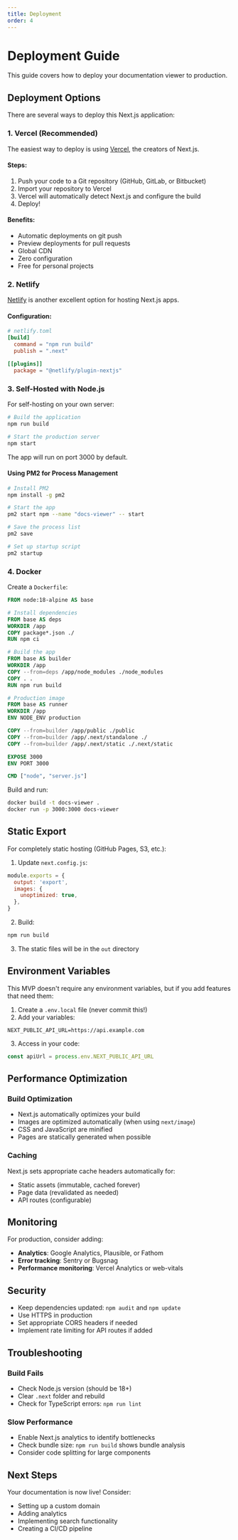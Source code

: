 ```yaml
---
title: Deployment
order: 4
---
```


# Deployment Guide

This guide covers how to deploy your documentation viewer to production.

## Deployment Options

There are several ways to deploy this Next.js application:

### 1. Vercel (Recommended)

The easiest way to deploy is using [Vercel](https://vercel.com), the creators of Next.js.

#### Steps:

1. Push your code to a Git repository (GitHub, GitLab, or Bitbucket)
2. Import your repository to Vercel
3. Vercel will automatically detect Next.js and configure the build
4. Deploy!

#### Benefits:

- Automatic deployments on git push
- Preview deployments for pull requests
- Global CDN
- Zero configuration
- Free for personal projects

### 2. Netlify

[Netlify](https://netlify.com) is another excellent option for hosting Next.js apps.

#### Configuration:

```toml
# netlify.toml
[build]
  command = "npm run build"
  publish = ".next"

[[plugins]]
  package = "@netlify/plugin-nextjs"
```

### 3. Self-Hosted with Node.js

For self-hosting on your own server:

```bash
# Build the application
npm run build

# Start the production server
npm start
```

The app will run on port 3000 by default.

#### Using PM2 for Process Management

```bash
# Install PM2
npm install -g pm2

# Start the app
pm2 start npm --name "docs-viewer" -- start

# Save the process list
pm2 save

# Set up startup script
pm2 startup
```

### 4. Docker

Create a `Dockerfile`:

```dockerfile
FROM node:18-alpine AS base

# Install dependencies
FROM base AS deps
WORKDIR /app
COPY package*.json ./
RUN npm ci

# Build the app
FROM base AS builder
WORKDIR /app
COPY --from=deps /app/node_modules ./node_modules
COPY . .
RUN npm run build

# Production image
FROM base AS runner
WORKDIR /app
ENV NODE_ENV production

COPY --from=builder /app/public ./public
COPY --from=builder /app/.next/standalone ./
COPY --from=builder /app/.next/static ./.next/static

EXPOSE 3000
ENV PORT 3000

CMD ["node", "server.js"]
```

Build and run:

```bash
docker build -t docs-viewer .
docker run -p 3000:3000 docs-viewer
```

## Static Export

For completely static hosting (GitHub Pages, S3, etc.):

1. Update `next.config.js`:

```javascript
module.exports = {
  output: 'export',
  images: {
    unoptimized: true,
  },
}
```

2. Build:

```bash
npm run build
```

3. The static files will be in the `out` directory

## Environment Variables

This MVP doesn't require any environment variables, but if you add features that need them:

1. Create a `.env.local` file (never commit this!)
2. Add your variables:

```
NEXT_PUBLIC_API_URL=https://api.example.com
```

3. Access in your code:

```javascript
const apiUrl = process.env.NEXT_PUBLIC_API_URL
```

## Performance Optimization

### Build Optimization

- Next.js automatically optimizes your build
- Images are optimized automatically (when using `next/image`)
- CSS and JavaScript are minified
- Pages are statically generated when possible

### Caching

Next.js sets appropriate cache headers automatically for:

- Static assets (immutable, cached forever)
- Page data (revalidated as needed)
- API routes (configurable)

## Monitoring

For production, consider adding:

- **Analytics**: Google Analytics, Plausible, or Fathom
- **Error tracking**: Sentry or Bugsnag
- **Performance monitoring**: Vercel Analytics or web-vitals

## Security

- Keep dependencies updated: `npm audit` and `npm update`
- Use HTTPS in production
- Set appropriate CORS headers if needed
- Implement rate limiting for API routes if added

## Troubleshooting

### Build Fails

- Check Node.js version (should be 18+)
- Clear `.next` folder and rebuild
- Check for TypeScript errors: `npm run lint`

### Slow Performance

- Enable Next.js analytics to identify bottlenecks
- Check bundle size: `npm run build` shows bundle analysis
- Consider code splitting for large components

## Next Steps

Your documentation is now live! Consider:

- Setting up a custom domain
- Adding analytics
- Implementing search functionality
- Creating a CI/CD pipeline
